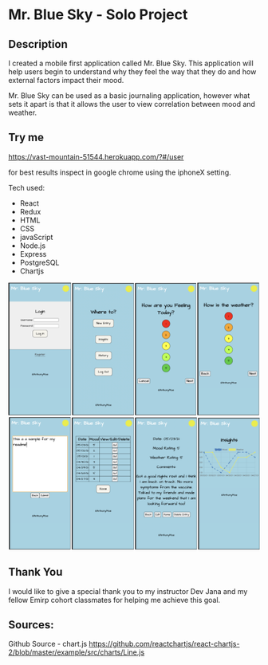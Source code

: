 

         
    
# Mr. Blue Sky - Solo Project

## Description

I created a mobile first application called Mr. Blue Sky. This application will help users begin to understand why they feel the way that they do and how external factors impact their mood. 

Mr. Blue Sky can be used as a basic journaling application, however what sets it apart is that it allows the user to view correlation between mood and weather. 

## Try me

https://vast-mountain-51544.herokuapp.com/?#/user

for best results inspect in google chrome using the iphoneX setting. 

Tech used: 
* React
* Redux
* HTML
* CSS
* javaScript
* Node.js
* Express
* PostgreSQL 
* Chartjs


![](public/images/MBS_screenshot1-4.png)
![](public/images/MBS_screenshot5-8.png)

## Thank You
I would like to give a special thank you to my instructor Dev Jana and my fellow Emirp cohort classmates for helping me achieve this goal. 

## Sources: 
 Github Source - chart.js
https://github.com/reactchartjs/react-chartjs-2/blob/master/example/src/charts/Line.js